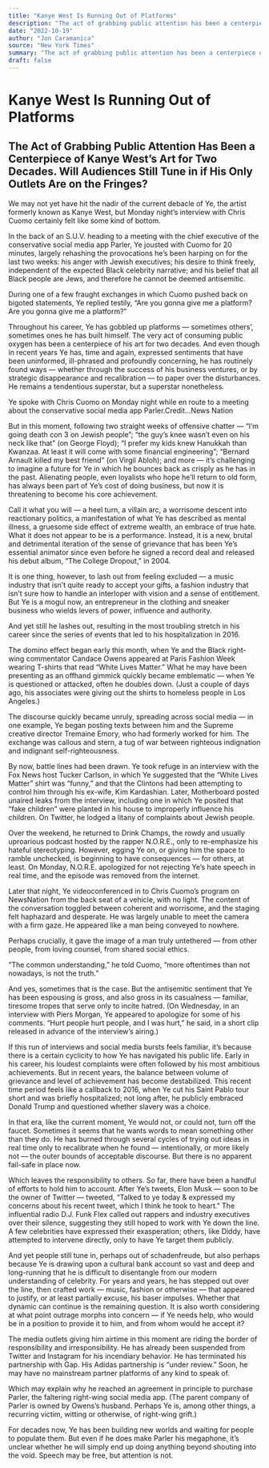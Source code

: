 ```yaml
---
title: "Kanye West Is Running Out of Platforms"
description: "The act of grabbing public attention has been a centerpiece of Kanye West’s art for two decades. Ye spoke with Chris Cuomo on Monday night while en route to a meeting about the conservative social med..."
date: "2022-10-19"
author: "Jon Caramanica"
source: "New York Times"
summary: "The act of grabbing public attention has been a centerpiece of Kanye West’s art for two decades. Ye spoke with Chris Cuomo on Monday night while en route to a meeting about the conservative social media app Parler. In recent years Ye has expressed sentiments that have been uninformed, ill-phrased and profoundly concerning."
draft: false
---
```


# Kanye West Is Running Out of Platforms

## The Act of Grabbing Public Attention Has Been a Centerpiece of Kanye West’s Art for Two Decades. Will Audiences Still Tune in if His Only Outlets Are on the Fringes?

We may not yet have hit the nadir of the current debacle of Ye, the artist formerly known as Kanye West, but Monday night’s interview with Chris Cuomo certainly felt like some kind of bottom.

In the back of an S.U.V. heading to a meeting with the chief executive of the conservative social media app Parler, Ye jousted with Cuomo for 20 minutes, largely rehashing the provocations he’s been harping on for the last two weeks: his anger with Jewish executives; his desire to think freely, independent of the expected Black celebrity narrative; and his belief that all Black people are Jews, and therefore he cannot be deemed antisemitic.

During one of a few fraught exchanges in which Cuomo pushed back on bigoted statements, Ye replied testily, “Are you gonna give me a platform? Are you gonna give me a platform?”

Throughout his career, Ye has gobbled up platforms — sometimes others’, sometimes ones he has built himself. The very act of consuming public oxygen has been a centerpiece of his art for two decades. And even though in recent years Ye has, time and again, expressed sentiments that have been uninformed, ill-phrased and profoundly concerning, he has routinely found ways — whether through the success of his business ventures, or by strategic disappearance and recalibration — to paper over the disturbances. He remains a tendentious superstar, but a superstar nonetheless.

Ye spoke with Chris Cuomo on Monday night while en route to a meeting about the conservative social media app Parler.Credit...News Nation

But in this moment, following two straight weeks of offensive chatter — “I’m going death con 3 on Jewish people”; “the guy’s knee wasn’t even on his neck like that” (on George Floyd); “I prefer my kids knew Hanukkah than Kwanzaa. At least it will come with some financial engineering”; “Bernard Arnault killed my best friend” (on Virgil Abloh); and more — it’s challenging to imagine a future for Ye in which he bounces back as crisply as he has in the past. Alienating people, even loyalists who hope he’ll return to old form, has always been part of Ye’s cost of doing business, but now it is threatening to become his core achievement.

Call it what you will — a heel turn, a villain arc, a worrisome descent into reactionary politics, a manifestation of what Ye has described as mental illness, a gruesome side effect of extreme wealth, an embrace of true hate. What it does not appear to be is a performance. Instead, it is a new, brutal and detrimental iteration of the sense of grievance that has been Ye’s essential animator since even before he signed a record deal and released his debut album, “The College Dropout,” in 2004.

It is one thing, however, to lash out from feeling excluded — a music industry that isn’t quite ready to accept your gifts, a fashion industry that isn’t sure how to handle an interloper with vision and a sense of entitlement. But Ye is a mogul now, an entrepreneur in the clothing and sneaker business who wields levers of power, influence and authority.

And yet still he lashes out, resulting in the most troubling stretch in his career since the series of events that led to his hospitalization in 2016.

The domino effect began early this month, when Ye and the Black right-wing commentator Candace Owens appeared at Paris Fashion Week wearing T-shirts that read “White Lives Matter.” What he may have been presenting as an offhand gimmick quickly became emblematic — when Ye is questioned or attacked, often he doubles down. (Just a couple of days ago, his associates were giving out the shirts to homeless people in Los Angeles.)

The discourse quickly became unruly, spreading across social media — in one example, Ye began posting texts between him and the Supreme creative director Tremaine Emory, who had formerly worked for him. The exchange was callous and stern, a tug of war between righteous indignation and indignant self-righteousness.

By now, battle lines had been drawn. Ye took refuge in an interview with the Fox News host Tucker Carlson, in which Ye suggested that the “White Lives Matter” shirt was “funny,” and that the Clintons had been attempting to control him through his ex-wife, Kim Kardashian. Later, Motherboard posted unaired leaks from the interview, including one in which Ye posited that “fake children” were planted in his house to improperly influence his children. On Twitter, he lodged a litany of complaints about Jewish people.

Over the weekend, he returned to Drink Champs, the rowdy and usually uproarious podcast hosted by the rapper N.O.R.E., only to re-emphasize his hateful stereotyping. However, egging Ye on, or giving him the space to ramble unchecked, is beginning to have consequences — for others, at least. On Monday, N.O.R.E. apologized for not rejecting Ye’s hate speech in real time, and the episode was removed from the internet.

Later that night, Ye videoconferenced in to Chris Cuomo’s program on NewsNation from the back seat of a vehicle, with no light. The content of the conversation toggled between coherent and worrisome, and the staging felt haphazard and desperate. He was largely unable to meet the camera with a firm gaze. He appeared like a man being conveyed to nowhere.

Perhaps crucially, it gave the image of a man truly untethered — from other people, from loving counsel, from shared social ethics.

“The common understanding,” he told Cuomo, “more oftentimes than not nowadays, is not the truth.”

And yes, sometimes that is the case. But the antisemitic sentiment that Ye has been espousing is gross, and also gross in its casualness — familiar, tiresome tropes that serve only to incite hatred. (On Wednesday, in an interview with Piers Morgan, Ye appeared to apologize for some of his comments. “Hurt people hurt people, and I was hurt,” he said, in a short clip released in advance of the interview’s airing.)

If this run of interviews and social media bursts feels familiar, it’s because there is a certain cyclicity to how Ye has navigated his public life. Early in his career, his loudest complaints were often followed by his most ambitious achievements. But in recent years, the balance between volume of grievance and level of achievement has become destabilized. This recent time period feels like a callback to 2016, when Ye cut his Saint Pablo tour short and was briefly hospitalized; not long after, he publicly embraced Donald Trump and questioned whether slavery was a choice.

In that era, like the current moment, Ye would not, or could not, turn off the faucet. Sometimes it seems that he wants words to mean something other than they do. He has burned through several cycles of trying out ideas in real time only to recalibrate when he found — intentionally, or more likely not — the outer bounds of acceptable discourse. But there is no apparent fail-safe in place now.

Which leaves the responsibility to others. So far, there have been a handful of efforts to hold him to account. After Ye’s tweets, Elon Musk — soon to be the owner of Twitter — tweeted, “Talked to ye today & expressed my concerns about his recent tweet, which I think he took to heart.” The influential radio D.J. Funk Flex called out rappers and industry executives over their silence, suggesting they still hoped to work with Ye down the line. A few celebrities have expressed their exasperation; others, like Diddy, have attempted to intervene directly, only to have Ye target them publicly.

And yet people still tune in, perhaps out of schadenfreude, but also perhaps because Ye is drawing upon a cultural bank account so vast and deep and long-running that he is difficult to disentangle from our modern understanding of celebrity. For years and years, he has stepped out over the line, then crafted work — music, fashion or otherwise — that appeared to justify, or at least partially excuse, his baser impulses. Whether that dynamic can continue is the remaining question. It is also worth considering at what point outrage morphs into concern — if Ye needs help, who would be in a position to provide it to him, and from whom would he accept it?

The media outlets giving him airtime in this moment are riding the border of responsibility and irresponsibility. He has already been suspended from Twitter and Instagram for his incendiary behavior. He has terminated his partnership with Gap. His Adidas partnership is “under review.” Soon, he may have no mainstream partner platforms of any kind to speak of.

Which may explain why he reached an agreement in principle to purchase Parler, the faltering right-wing social media app. (The parent company of Parler is owned by Owens’s husband. Perhaps Ye is, among other things, a recurring victim, witting or otherwise, of right-wing grift.)

For decades now, Ye has been building new worlds and waiting for people to populate them. But even if he does make Parler his megaphone, it’s unclear whether he will simply end up doing anything beyond shouting into the void. Speech may be free, but attention is not.
